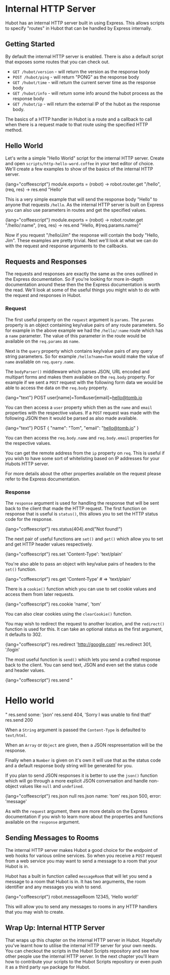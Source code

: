 # Internal HTTP Server

Hubot has an internal HTTP server built in using Express. This allows scripts to
specify "routes" in Hubot that can be handled by Express internally.

## Getting Started

By default the internal HTTP server is enabled. There is also a default script
that exposes some routes that you can check out.

  * `GET /hubot/version` - will return the version as the response body
  * `POST /hubot/ping` - will return "PONG" as the response body
  * `GET /hubot/time` - will return the current server time as the response body
  * `GET /hubot/info` - will return some info around the hubot process as the
    response body
  * `GET /hubot/ip` - will return the external IP of the hubot as the response
    body.

The basics of a HTTP handler in Hubot is a route and a callback to call when
there is a request made to that route using the specified HTTP method.

## Hello World

Let's write a simple "Hello World" script for the internal HTTP server. Create
and open `scripts/http-hello-word.coffee` in your text editor of choice. We'll
create a few examples to show of the basics of the internal HTTP server.

{lang="coffeescript"}
    module.exports = (robot) ->
      robot.router.get "/hello", (req, res) ->
        res.end "Hello"

This is a very simple example that will send the response body "Hello" to anyone
that requests `/hello`. As the internal HTTP server is built on Express you can
also use parameters in routes and get the specified values.

{lang="coffeescript"}
    module.exports = (robot) ->
      robot.router.get "/hello/:name", (req, res) ->
        res.end "Hello, #{req.params.name}"

Now if you request "/hello/Jim" the response will contain the body "Hello, Jim".
These examples are pretty trivial. Next we'll look at what we can do with the
request and response arguments to the callbacks.

## Requests and Responses

The requests and responses are exactly the same as the ones outlined in the
Express documentation. So if you're looking for more in-depth documentation
around these then the the Express documentation is worth the read. We'll look at
some of the useful things you might wish to do with the request and responses in
Hubot.

### Request

The first useful property on the `request` argument is `params`. The `params`
property is an object containing key/value pairs of any route parameters. So for
example in the above example we had the `/hello/:name` route which has a `name`
parameter. The value of this parameter in the route would be available on the
`req.params` as `name`.

Next is the `query` property which contains key/value pairs of any query string
parameters. So for example `/hello?name=Tom` would make the value of `name`
available on `req.query.name`.

The `bodyParser()` middleware which parses JSON, URL encoded and multipart forms
and makes them available on the `req.body` property. For example if we sent a
`POST` request with the following form data we would be able to access the data
on the `req.body` property.

{lang="text"}
    POST user[name]=Tom&user[email]=hello@tomb.io

You can then access a `user` property which then as the `name` and `email`
properties with the respective values. If a `POST` request was made with the
following JSON then it would be parsed as also made available.

{lang="text"}
    POST { "name": "Tom", "email": "hello@tomb.io" }

You can then access the `req.body.name` and `req.body.email` properties for the
respective values.

You can get the remote address from the `ip` property on `req`. This is useful
if you wish to have some sort of whitelisting based on IP addresses for your
Hubots HTTP server.

For more details about the other properties available on the request please
refer to the Express documentation.

### Response

The `response` argument is used for handling the response that will be sent back
to the client that made the HTTP request. The first function on response that is
useful is `status()`, this allows you to set the HTTP status code for the
response.

{lang="coffeescript"}
    res.status(404).end("Not found!")

The next pair of useful functions are `set()` and `get()` which allow you to set
and get HTTP header values respectively.

{lang="coffeescript"}
    res.set 'Content-Type': 'text/plain'

You're also able to pass an object with key/value pairs of headers to the
`set()` function.

{lang="coffeescript"}
    res.get 'Content-Type' # => 'text/plain'

There is a `cookie()` function which you can use to set cookie values and access
them from later requests.

{lang="coffeescript"}
    res.cookie 'name', 'tom'

You can also clear cookies using the `clearCookie()` function.

You may wish to redirect the request to another location, and the `redirect()`
function is used for this. It can take an optional status as the first
argument, it defaults to 302.

{lang="coffeescript"}
    res.redirect 'http://google.com'
    res.redirect 301, '/login'

The most useful function is `send()` which lets you send a crafted response back
to the client. You can send text, JSON and even set the status code and header
values.

{lang="coffeescript"}
    res.send "<html><body><h1>Hello world</h1></body></html>"
    res.send some: 'json'
    res.send 404, 'Sorry I was unable to find that!'
    res.send 200

When a `String` argument is passed the `Content-Type` is defaulted to
`text/html`.

When an `Array` or `Object` are given, then a JSON respresentation will be the
response.

Finally when a `Number` is given on it's own it will use that as the status code
and a default response body string will be generated for you.

If you plan to send JSON responses it is better to use the `json()` function
which will go through a more explicit JSON conversation and handle non-object
values like `null` and `undefined`.

{lang="coffeescript"}
    res.json null
    res.json name: 'tom'
    res.json 500, error: 'message'

As with the `request` argument, there are more details on the Express
documentation if you wish to learn more about the properties and functions
available on the `response` argument.

## Sending Messages to Rooms

The internal HTTP server makes Hubot a good choice for the endpoint of web hooks
for various online services. So when you receive a `POST` request from a web
service you may want to send a message to a room that your Hubot is in.

Hubot has a built in function called `messageRoom` that will let you send a
message to a room that Hubot is in. It has two arguments, the room identifier
and any messages you wish to send.

{lang="coffeescript"}
    robot.messageRoom 12345, 'Hello world!'

This will allow you to send any messages to rooms in any HTTP handlers that you
may wish to create.

## Wrap Up: Internal HTTP Server

That wraps up this chapter on the internal HTTP server in Hubot. Hopefully
you've learnt how to utilise the internal HTTP server for your own needs. You
can checkout the scripts in the Hubot Scripts repository and see how other
people use the internal HTTP server. In the next chapter you'll learn how to
contribute your scripts to the Hubot Scripts repository or even push it as a
third party `npm` package for Hubot.
